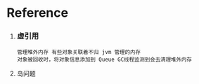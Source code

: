 # Reference

1. ### 虚引用

   ```
   管理堆外内存 有些对象关联着不归 jvm 管理的内存 
   对象被回收时，将对象信息添加到 Queue GC线程监测到会去清理堆外内存
   ```

2. 岛问题